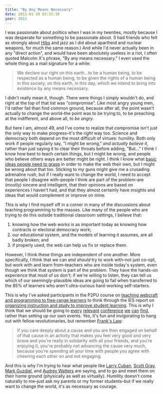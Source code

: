 ```yaml
---
title: "By Any Means Necessary"
date: 2012-01-20 03:33:38
year: 2012
---
```

I was passionate about politics when I was in my twenties, mostly because I was desperate for something to be passionate about. (I had friends who felt as strongly about <a href="http://www.hibernianfc.co.uk/">Hibs</a> and jazz as I did about apartheid and nuclear weapons, for much the same reason.) And while I'd never actually been in any "direct action", and would have been absolutely useless in a riot, I often quoted Malcolm X's phrase, "By any means necessary." I even used the whole thing as a mail signature for a while:
<blockquote>We declare our right on this earth…to be a human being, to be respected as a human being, to be given the rights of a human being in this society, on this earth, in this day, which we intend to bring into existence by any means necessary</em>.</blockquote>
I didn't really mean it, though. There were things I simply wouldn't do, and right at the top of that list was "compromise". Like most angry young men, I'd rather fail than find common ground, because after all, the point wasn't actually to change the world–the point was to be trying to, to be preaching at the indifferent, and above all, to <em>be angry</em>.

But here I am, almost 49, and I've come to realize that compromise isn't just the only way to make progress–it's the <em>right</em> way too. Science and democracy both depend on the most difficult of virtues: humility. Both only work if people regularly say, "I might be wrong," <em>and actually believe it</em>, rather than just saying it to clear their throats before adding, "But…" I think I know how best to teach certain things, but I might be wrong, and people who believe others ways are better might be right. I think I know what <a href="https://software-carpentry.org/4_0/softeng/principles/">basic ideas people need to grasp</a> in order to make the web their own, but I might be wrong about that too. Sticking to my guns might give me a crusading adrenaline rush, but if I really want to change the world, I need to accept that people I disagree with–people I think are part of the problem–are (mostly) sincere and intelligent, that their opinions are based on experiences I haven't had, and that they almost certainly have insights and ideas that would complement or improve on mine.

This is why I find myself off in a corner in many of the discussions about teaching programming to the masses. Like many of the people who are trying to do this outside traditional classroom settings, I believe that:
<ol>
  <li>knowing how the web works is as important today as knowing how contracts or electoral democracy work;</li>
  <li>our educational system, and the models of learning it assumes, are all badly broken; and</li>
  <li>if properly used, the web can help us fix or replace them.</li>
</ol>
However, I think these things are independent of one another. More specifically, I think that we can <em>and should</em> try to work with–not just co-opt, but work with and learn from–teachers who are inside today's system, even though we think that system is part of the problem. They have the hands-on experience that most of us don't; if we're willing to listen, they can tell us which of our seemingly-plausible ideas are going to fail when transferred to the 85% of learners who aren't ultra-curious hard-working self-starters.

This is why I've asked participants in the P2PU course on <a href="http://p2pu.org/en/groups/how-to-teach-webcraft-and-programming-to-free-range-students/">teaching webcraft and programming to free-range learners</a> to think through the IES report on <a href="http://ies.ed.gov/ncee/wwc/practiceguide.aspx?sid=1">organizing instruction and study to improve student learning</a>. This is why I think that we should be going to <a href="http://csta.acm.org/ProfessionalDevelopment/sub/CSITConference.html">every</a> <a href="http://wipsce.org/">relevant</a> <a href="http://www.isteconference.org/2012/">conference</a> <a href="http://educonphilly.org/">we</a> <a href="http://www.sigcse.org/sigcse2012/">can</a> <a href="http://www.conferencealerts.com/elearning.htm">find</a>, rather than setting up our own events. Yes, it's fun and invigorating to hang out with fellow revolutionaries, but remember <a href="http://www.newyorker.com/online/blogs/newsdesk/2011/12/the-political-scene-barney-frank.html">Frank's Law</a>:
<blockquote>If you care deeply about a cause and you are then engaged on behalf of that cause in an activity that makes you feel very good and very brave and you're really in solidarity with all your friends, and you're enjoying it, you're probably not advancing the cause very much, because you're spending all your time with people you agree with cheering each other on and not engaging.</blockquote>
And this is why I'm trying to hear what people like <a href="http://larrycuban.wordpress.com/">Larry Cuban</a>, <a href="http://blog.oreillyschool.com/index.htm">Scott Gray</a>, <a href="http://computinged.wordpress.com/">Mark Guzdial</a>, and <a href="http://hackeducation.com/">Audrey Watters</a> are saying, and to go and meet them on their home ground (physically as well as virtually). Humility doesn't come naturally to me–just ask my parents or my former students–but if we really want to change the world, it's as necessary as courage.
